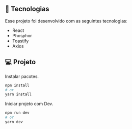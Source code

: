 ## 🚀 Tecnologias

Esse projeto foi desenvolvido com as seguintes tecnologias:

- React
- Phosphor
- Toastify
- Axios

## 💻 Projeto

Instalar pacotes.

```sh
npm install
# or
yarn install
```

Iniciar projeto com Dev.

```sh
npm run dev
# or
yarn dev
```